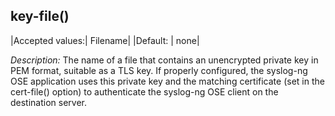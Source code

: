 ## key-file()

|Accepted values:|   Filename|
|Default:        |   none|

*Description:* The name of a file that contains an unencrypted private
key in PEM format, suitable as a TLS key. If properly configured, the
syslog-ng OSE application uses this private key and the matching
certificate (set in the cert-file() option) to authenticate the
syslog-ng OSE client on the destination server.
